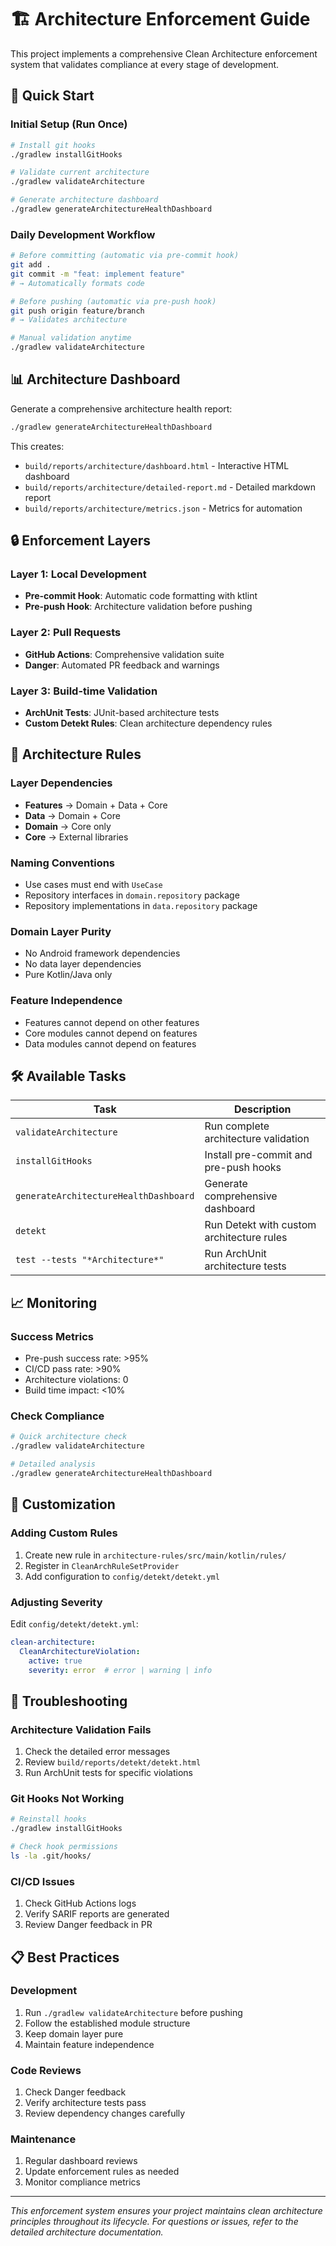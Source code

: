 # 🏗️ Architecture Enforcement Guide

This project implements a comprehensive Clean Architecture enforcement system that validates compliance at every stage of development.

## 🚀 Quick Start

### Initial Setup (Run Once)
```bash
# Install git hooks
./gradlew installGitHooks

# Validate current architecture
./gradlew validateArchitecture

# Generate architecture dashboard
./gradlew generateArchitectureHealthDashboard
```

### Daily Development Workflow
```bash
# Before committing (automatic via pre-commit hook)
git add .
git commit -m "feat: implement feature"
# → Automatically formats code

# Before pushing (automatic via pre-push hook)
git push origin feature/branch
# → Validates architecture

# Manual validation anytime
./gradlew validateArchitecture
```

## 📊 Architecture Dashboard

Generate a comprehensive architecture health report:
```bash
./gradlew generateArchitectureHealthDashboard
```

This creates:
- `build/reports/architecture/dashboard.html` - Interactive HTML dashboard
- `build/reports/architecture/detailed-report.md` - Detailed markdown report
- `build/reports/architecture/metrics.json` - Metrics for automation

## 🔒 Enforcement Layers

### Layer 1: Local Development
- **Pre-commit Hook**: Automatic code formatting with ktlint
- **Pre-push Hook**: Architecture validation before pushing

### Layer 2: Pull Requests
- **GitHub Actions**: Comprehensive validation suite
- **Danger**: Automated PR feedback and warnings

### Layer 3: Build-time Validation
- **ArchUnit Tests**: JUnit-based architecture tests
- **Custom Detekt Rules**: Clean architecture dependency rules

## 🎯 Architecture Rules

### Layer Dependencies
- **Features** → Domain + Data + Core
- **Data** → Domain + Core
- **Domain** → Core only
- **Core** → External libraries

### Naming Conventions
- Use cases must end with `UseCase`
- Repository interfaces in `domain.repository` package
- Repository implementations in `data.repository` package

### Domain Layer Purity
- No Android framework dependencies
- No data layer dependencies
- Pure Kotlin/Java only

### Feature Independence
- Features cannot depend on other features
- Core modules cannot depend on features
- Data modules cannot depend on features

## 🛠️ Available Tasks

| Task | Description |
|------|-------------|
| `validateArchitecture` | Run complete architecture validation |
| `installGitHooks` | Install pre-commit and pre-push hooks |
| `generateArchitectureHealthDashboard` | Generate comprehensive dashboard |
| `detekt` | Run Detekt with custom architecture rules |
| `test --tests "*Architecture*"` | Run ArchUnit architecture tests |

## 📈 Monitoring

### Success Metrics
- Pre-push success rate: >95%
- CI/CD pass rate: >90%
- Architecture violations: 0
- Build time impact: <10%

### Check Compliance
```bash
# Quick architecture check
./gradlew validateArchitecture

# Detailed analysis
./gradlew generateArchitectureHealthDashboard
```

## 🔧 Customization

### Adding Custom Rules
1. Create new rule in `architecture-rules/src/main/kotlin/rules/`
2. Register in `CleanArchRuleSetProvider`
3. Add configuration to `config/detekt/detekt.yml`

### Adjusting Severity
Edit `config/detekt/detekt.yml`:
```yaml
clean-architecture:
  CleanArchitectureViolation:
    active: true
    severity: error  # error | warning | info
```

## 🚨 Troubleshooting

### Architecture Validation Fails
1. Check the detailed error messages
2. Review `build/reports/detekt/detekt.html`
3. Run ArchUnit tests for specific violations

### Git Hooks Not Working
```bash
# Reinstall hooks
./gradlew installGitHooks

# Check hook permissions
ls -la .git/hooks/
```

### CI/CD Issues
1. Check GitHub Actions logs
2. Verify SARIF reports are generated
3. Review Danger feedback in PR

## 📋 Best Practices

### Development
1. Run `./gradlew validateArchitecture` before pushing
2. Follow the established module structure
3. Keep domain layer pure
4. Maintain feature independence

### Code Reviews
1. Check Danger feedback
2. Verify architecture tests pass
3. Review dependency changes carefully

### Maintenance
1. Regular dashboard reviews
2. Update enforcement rules as needed
3. Monitor compliance metrics

---

*This enforcement system ensures your project maintains clean architecture principles throughout its lifecycle. For questions or issues, refer to the detailed architecture documentation.*